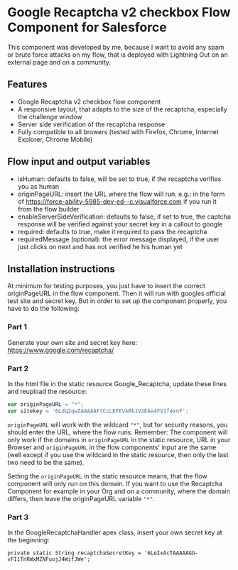 # Google Recaptcha v2 checkbox Flow Component for Salesforce

This component was developed by me, because I want to avoid any spam or brute force attacks on my flow, that is deployed with Lightning Out on an external page and on a community.

## Features

- Google Recaptcha v2 checkbox flow component
- A responsive layout, that adapts to the size of the recaptcha, especially the challenge window
- Server side verification of the recaptcha response
- Fully compatible to all browers (tested with Firefox, Chrome, Internet Explorer, Chrome Mobile)

## Flow input and output variables

- isHuman: defaults to false, will be set to true, if the recaptcha verifies you as human
- originPageURL: insert the URL where the flow will run. e.g.: in the form of https://force-ability-5985-dev-ed--c.visualforce.com if you run it from the flow builder
- enableServerSideVerification: defaults to false, if set to true, the captcha response will be verified against your secret key in a callout to google
- required: defaults to true, make it required to pass the recaptcha
- requiredMessage (optional): the error message displayed, if the user just clicks on next and has not verified he his human yet

## Installation instructions

At minimum for testing purposes, you just have to insert the correct originPageURL in the flow component. Then it will run with googles official test site and secret key. But in order to set up the component properly, you have to do the following:

### Part 1
Generate your own site and secret key here: https://www.google.com/recaptcha/

### Part 2
In the html file in the static resource Google_Recaptcha, update these lines and reupload the resource:
```javascript
var originPageURL = "*";
var sitekey = '6Ldq2qwZAAAAAFtCcLEFEVkRk1V2EAe4FV1f4xnF';
```

`originPageURL` will work with the wildcard `"*"`, but for security reasons, you should enter the URL, where the flow runs. Remember: The component will only work if the domains in `originPageURL` in the static resource, URL in your Browser and `originPageURL` in the flow components' input are the same (well except if you use the wildcard in the static resource, then only the last two need to be the same).

Setting the `originPageURL` in the static resource means, that the flow component will only run on this domain. If you want to use the Recaptcha Component for example in your Org and on a community, where the domain differs, then leave the originPageURL variable `"*"`.

### Part 3
In the GoogleRecaptchaHandler apex class, insert your own secret key at the beginning:
```apex
private static String recaptchaSecretKey = '6LeIxAcTAAAAAGG-vFI1TnRWxMZNFuojJ4WifJWe';
```
